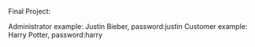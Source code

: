 
Final Project:

Administrator example: Justin Bieber, password:justin
Customer example: Harry Potter, password:harry

